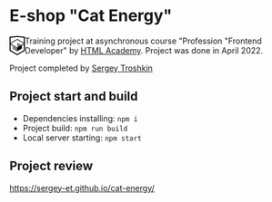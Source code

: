 # E-shop "Cat Energy"

<img align="left" width="27" height="34" alt="HTML Academy" src="./source/img/icons/icon-html.svg" style="background-color: white;">

Training project at asynchronous course "Profession "Frontend Developer" by [HTML Academy](https://htmlacademy.ru). Project was done in April 2022.

Project completed by [Sergey Troshkin](https://htmlacademy.ru/profile/therealdeveloper)

## Project start and build

* Dependencies installing: `npm i`
* Project build: `npm run build`
* Local server starting: `npm start`

## Project review

https://sergey-et.github.io/cat-energy/
